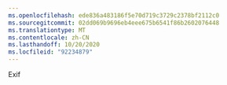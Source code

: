 ```yaml
---
ms.openlocfilehash: ede836a483186f5e70d719c3729c2378bf2112c0
ms.sourcegitcommit: 02dd069b9696eb4eee675b6541f86b2602076448
ms.translationtype: MT
ms.contentlocale: zh-CN
ms.lasthandoff: 10/20/2020
ms.locfileid: "92234879"
---
```

Exif
